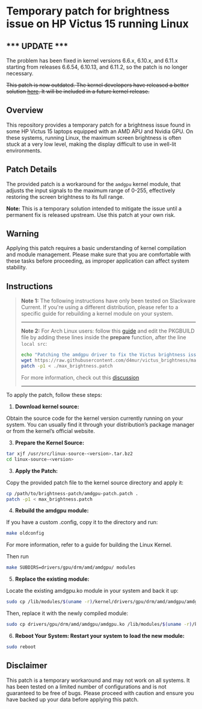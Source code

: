 # Temporary patch for brightness issue on HP Victus 15 running Linux

## *** UPDATE ***
The problem has been fixed in kernel versions 6.6.x, 6.10.x, and 6.11.x starting from releases 6.6.54, 6.10.13, and 6.11.2, so the patch is no longer necessary.

~~This patch is now outdated. The kernel developers have released a better solution [here](https://lore.kernel.org/amd-gfx/18bf1d43-b02f-4be2-ab14-03e127c147bf@amd.com/T/#m0da93bc11e69f361ffd2f48277d07cbaf30bae9c).
It will be included in a future kernel release.~~

## Overview

This repository provides a temporary patch for a brightness issue found in some HP Victus 15 laptops equipped with an AMD APU and Nvidia GPU. On these systems, running Linux, the maximum screen brightness is often stuck at a very low level, making the display difficult to use in well-lit environments.

## Patch Details

The provided patch is a workaround for the `amdgpu` kernel module, that adjusts the input signals to the maximum range of 0-255, effectively restoring the screen brightness to its full range.

**Note:** This is a temporary solution intended to mitigate the issue until a permanent fix is released upstream. Use this patch at your own risk.

## Warning

Applying this patch requires a basic understanding of kernel compilation and module management. Please make sure that you are comfortable with these tasks before proceeding, as improper application can affect system stability.

## Instructions
>**Note 1:** The following instructions have only been tested on Slackware Current. If you're using a different distribution, please refer to a specific guide for rebuilding a kernel module on your system.
> ___
>**Note 2:** For Arch Linux users: follow this [guide](https://wiki.archlinux.org/title/Kernel/Arch_build_system) and edit the PKGBUILD file by adding these lines inside the **prepare** function, after the line `local src`:
>
>```bash
>echo "Patching the amdgpu driver to fix the Victus brightness issue"
>wget https://raw.githubusercontent.com/d4mur/victus_brightness/main/max_brightness.patch
>patch -p1 < ./max_brightness.patch
>```
>For more information, check out this [discussion](https://github.com/d4mur/victus_brightness/issues/1)
> ___


To apply the patch, follow these steps:

1. **Download kernel source:**
   
Obtain the source code for the kernel version currently running on your system. You can usually find it through your distribution’s package manager or from the kernel’s official website.


3. **Prepare the Kernel Source:**

```bash
tar xjf /usr/src/linux-source-<version>.tar.bz2
cd linux-source-<version>
```

3. **Apply the Patch:**

Copy the provided patch file to the kernel source directory and apply it:

```bash
cp /path/to/brightness-patch/amdgpu-patch.patch .
patch -p1 < max_brightness.patch
```

4. **Rebuild the amdgpu module:**

If you have a custom .config, copy it to the directory and run:
```bash
make oldconfig
```
For more information, refer to a guide for building the Linux Kernel.

Then run
```bash
make SUBDIRS=drivers/gpu/drm/amd/amdgpu/ modules
```

5. **Replace the existing module:**
   
Locate the existing amdgpu.ko module in your system and back it up:

```bash
sudo cp /lib/modules/$(uname -r)/kernel/drivers/gpu/drm/amd/amdgpu/amdgpu.ko /lib/modules/$(uname -r)/kernel/drivers/gpu/drm/amd/amdgpu/amdgpu.ko.bak
```

Then, replace it with the newly compiled module:

```bash
sudo cp drivers/gpu/drm/amd/amdgpu/amdgpu.ko /lib/modules/$(uname -r)/kernel/drivers/gpu/drm/amd/amdgpu/amdgpu.ko
```

6. **Reboot Your System: Restart your system to load the new module:**

```bash
sudo reboot
```

## Disclaimer

This patch is a temporary workaround and may not work on all systems. It has been tested on a limited number of configurations and is not guaranteed to be free of bugs. Please proceed with caution and ensure you have backed up your data before applying this patch.


